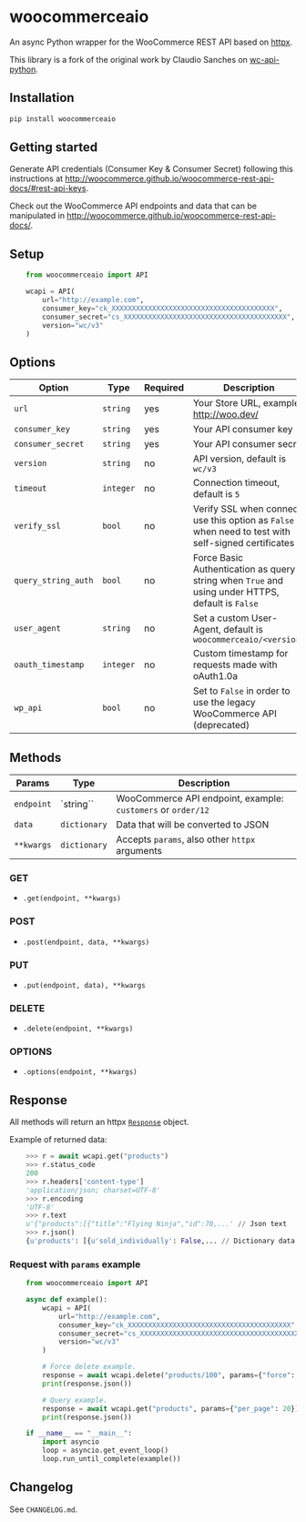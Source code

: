 # woocommerceaio

An async Python wrapper for the WooCommerce REST API based on [httpx](https://www.python-httpx.org/). 

This library is a fork of the original work by Claudio Sanches on [wc-api-python](https://github.com/woocommerce/wc-api-python).

## Installation

```sh
pip install woocommerceaio
```

## Getting started

Generate API credentials (Consumer Key & Consumer Secret) following this instructions at http://woocommerce.github.io/woocommerce-rest-api-docs/#rest-api-keys.

Check out the WooCommerce API endpoints and data that can be manipulated in http://woocommerce.github.io/woocommerce-rest-api-docs/.

## Setup
    
```python
    from woocommerceaio import API

    wcapi = API(
        url="http://example.com",
        consumer_key="ck_XXXXXXXXXXXXXXXXXXXXXXXXXXXXXXXXXXXXXXXX",
        consumer_secret="cs_XXXXXXXXXXXXXXXXXXXXXXXXXXXXXXXXXXXXXXXX",
        version="wc/v3"
    )
```

## Options

| Option                | Type        | Required | Description                                                                                           |
|-----------------------|-------------|----------|-------------------------------------------------------------------------------------------------------|
| `url`               | `string`  | yes      | Your Store URL, example: http://woo.dev/                                                              |
| `consumer_key`      | `string`  | yes      | Your API consumer key                                                                                 |
| `consumer_secret`   | `string`  | yes      | Your API consumer secret                                                                              |
| `version`           | `string`  | no       | API version, default is ``wc/v3``                                                                     |
| `timeout`           | `integer` | no       | Connection timeout, default is ``5``                                                                  |
| `verify_ssl`        | `bool`    | no       | Verify SSL when connect, use this option as `False` when need to test with self-signed certificates |
| `query_string_auth` | `bool`    | no       | Force Basic Authentication as query string when ``True`` and using under HTTPS, default is `False`  |
| `user_agent`        | `string`  | no       | Set a custom User-Agent, default is `woocommerceaio/<version>`                             |
| `oauth_timestamp`   | `integer` | no       | Custom timestamp for requests made with oAuth1.0a                                                     |
| `wp_api`            | `bool`    | no       | Set to `False` in order to use the legacy WooCommerce API (deprecated)    

## Methods

|    Params    |      Type      |                           Description                            |
---------------|----------------|------------------------------------------------------------------|
| `endpoint` | `string``     | WooCommerce API endpoint, example: `customers` or `order/12` |
| `data`     | `dictionary` | Data that will be converted to JSON                              |
| `**kwargs` | `dictionary` | Accepts `params`, also other `httpx` arguments                   |

### GET

- `.get(endpoint, **kwargs)`

### POST

- `.post(endpoint, data, **kwargs)`

### PUT

- `.put(endpoint, data), **kwargs`

### DELETE

- `.delete(endpoint, **kwargs)`

### OPTIONS

- `.options(endpoint, **kwargs)`

## Response


All methods will return an httpx [`Response`](https://www.python-httpx.org/api/#response) object.

Example of returned data:

```python
    >>> r = await wcapi.get("products")
    >>> r.status_code
    200
    >>> r.headers['content-type']
    'application/json; charset=UTF-8'
    >>> r.encoding
    'UTF-8'
    >>> r.text
    u'{"products":[{"title":"Flying Ninja","id":70,...' // Json text
    >>> r.json()
    {u'products': [{u'sold_individually': False,... // Dictionary data
```

### Request with `params` example

```python
    from woocommerceaio import API

    async def example():
        wcapi = API(
            url="http://example.com",
            consumer_key="ck_XXXXXXXXXXXXXXXXXXXXXXXXXXXXXXXXXXXXXXXX",
            consumer_secret="cs_XXXXXXXXXXXXXXXXXXXXXXXXXXXXXXXXXXXXXXXX",
            version="wc/v3"
        )

        # Force delete example.
        response = await wcapi.delete("products/100", params={"force": True})
        print(response.json())

        # Query example.
        response = await wcapi.get("products", params={"per_page": 20})
        print(response.json())

    if __name__ == "__main__":
        import asyncio
        loop = asyncio.get_event_loop()
        loop.run_until_complete(example())
```

## Changelog

See `CHANGELOG.md`.
